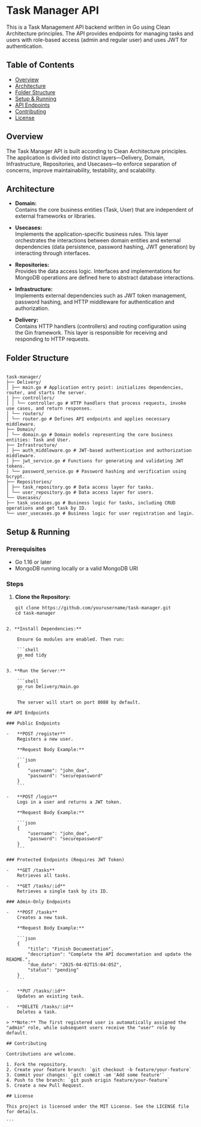 # Task Manager API

This is a Task Management API backend written in Go using Clean Architecture principles. The API provides endpoints for managing tasks and users with role-based access (admin and regular user) and uses JWT for authentication.

## Table of Contents

-   [Overview](#overview)
-   [Architecture](#architecture)
-   [Folder Structure](#folder-structure)
-   [Setup & Running](#setup--running)
-   [API Endpoints](#api-endpoints)
-   [Contributing](#contributing)
-   [License](#license)

## Overview

The Task Manager API is built according to Clean Architecture principles. The application is divided into distinct layers—Delivery, Domain, Infrastructure, Repositories, and Usecases—to enforce separation of concerns, improve maintainability, testability, and scalability.

## Architecture

-   **Domain:**  
    Contains the core business entities (Task, User) that are independent of external frameworks or libraries.

-   **Usecases:**  
    Implements the application-specific business rules. This layer orchestrates the interactions between domain entities and external dependencies (data persistence, password hashing, JWT generation) by interacting through interfaces.

-   **Repositories:**  
    Provides the data access logic. Interfaces and implementations for MongoDB operations are defined here to abstract database interactions.

-   **Infrastructure:**  
    Implements external dependencies such as JWT token management, password hashing, and HTTP middleware for authentication and authorization.

-   **Delivery:**  
    Contains HTTP handlers (controllers) and routing configuration using the Gin framework. This layer is responsible for receiving and responding to HTTP requests.

## Folder Structure

```

task-manager/
├── Delivery/
│ ├── main.go # Application entry point: initializes dependencies, router, and starts the server.
│ ├── controllers/
│ │ └── controller.go # HTTP handlers that process requests, invoke use cases, and return responses.
│ └── routers/
│ └── router.go # Defines API endpoints and applies necessary middleware.
├── Domain/
│ └── domain.go # Domain models representing the core business entities: Task and User.
├── Infrastructure/
│ ├── auth_middleware.go # JWT-based authentication and authorization middleware.
│ ├── jwt_service.go # Functions for generating and validating JWT tokens.
│ └── password_service.go # Password hashing and verification using bcrypt.
├── Repositories/
│ ├── task_repository.go # Data access layer for tasks.
│ └── user_repository.go # Data access layer for users.
└── Usecases/
├── task_usecases.go # Business logic for tasks, including CRUD operations and get task by ID.
└── user_usecases.go # Business logic for user registration and login.

```

## Setup & Running

### Prerequisites

-   Go 1.16 or later
-   MongoDB running locally or a valid MongoDB URI

### Steps

1. **Clone the Repository:**

    ```shell
    git clone https://github.com/yourusername/task-manager.git
    cd task-manager
    ```

````

2. **Install Dependencies:**

    Ensure Go modules are enabled. Then run:

    ```shell
    go mod tidy
    ```

3. **Run the Server:**

    ```shell
    go run Delivery/main.go
    ```

    The server will start on port 8080 by default.

## API Endpoints

### Public Endpoints

-   **POST /register**
    Registers a new user.

    **Request Body Example:**

    ```json
    {
        "username": "john_doe",
        "password": "securepassword"
    }
    ```

-   **POST /login**
    Logs in a user and returns a JWT token.

    **Request Body Example:**

    ```json
    {
        "username": "john_doe",
        "password": "securepassword"
    }
    ```

### Protected Endpoints (Requires JWT Token)

-   **GET /tasks**
    Retrieves all tasks.

-   **GET /tasks/:id**
    Retrieves a single task by its ID.

### Admin-Only Endpoints

-   **POST /tasks**
    Creates a new task.

    **Request Body Example:**

    ```json
    {
        "title": "Finish Documentation",
        "description": "Complete the API documentation and update the README.",
        "due_date": "2025-04-02T15:04:05Z",
        "status": "pending"
    }
    ```

-   **PUT /tasks/:id**
    Updates an existing task.

-   **DELETE /tasks/:id**
    Deletes a task.

> **Note:** The first registered user is automatically assigned the "admin" role, while subsequent users receive the "user" role by default.

## Contributing

Contributions are welcome.

1. Fork the repository.
2. Create your feature branch: `git checkout -b feature/your-feature`
3. Commit your changes: `git commit -am 'Add some feature'`
4. Push to the branch: `git push origin feature/your-feature`
5. Create a new Pull Request.

## License

This project is licensed under the MIT License. See the LICENSE file for details.

```
````
